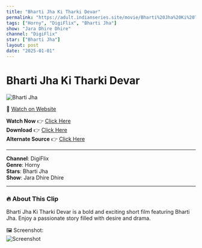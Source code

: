 ```yaml
---
title: "Bharti Jha Ki Tharki Devar"
permalink: "https://adult.indianseries.site/movie/Bharti%20Jha%20Ki%20Tharki%20Devar"
tags: ["Horny", "DigiFlix", "Bharti Jha"]
show: "Jara Dhire Dhire"
channel: "DigiFlix"
star: ["Bharti Jha"]
layout: post
date: "2025-01-01"
---
```


# Bharti Jha Ki Tharki Devar

![Bharti Jha](https://shorts.desisins.com/wp-content/uploads/2024/06/Bharti-Jha-Horny-DesiSins.com_.jpg)

🔗 [Watch on Website](https://adult.indianseries.site/movie/Bharti%20Jha%20Ki%20Tharki%20Devar)

**Watch Now** 👉 [Click Here](https://adult.indianseries.site/movie/Bharti%20Jha%20Ki%20Tharki%20Devar)  
**Download** 👉 [Click Here](https://adult.indianseries.site/movie/Bharti%20Jha%20Ki%20Tharki%20Devar)  
**Alternate Source** 👉 [Click Here](https://adult.indianseries.site/movie/Bharti%20Jha%20Ki%20Tharki%20Devar)

---

**Channel**: DigiFlix  
**Genre**: Horny  
**Stars**: Bharti Jha  
**Show**: Jara Dhire Dhire

---

### 🔥 About This Clip

Bharti Jha Ki Tharki Devar is a bold and exciting short film featuring Bharti Jha. Enjoy a passionate story filled with desire and drama.
 
🖼️ Screenshot:  
![Screenshot](https://shorts.desisins.com/wp-content/uploads/2024/06/Bharti-Jha-Horny-DesiSins.com_.jpg)
